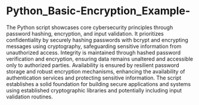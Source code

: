 # Python_Basic-Encryption_Example-
The Python script showcases core cybersecurity principles through password hashing, encryption, and input validation. It prioritizes confidentiality by securely hashing passwords with bcrypt and encrypting messages using cryptography, safeguarding sensitive information from unauthorized access. Integrity is maintained through hashed password verification and encryption, ensuring data remains unaltered and accessible only to authorized parties. Availability is ensured by resilient password storage and robust encryption mechanisms, enhancing the availability of authentication services and protecting sensitive information. The script establishes a solid foundation for building secure applications and systems using established cryptographic libraries and potentially including input validation routines.

